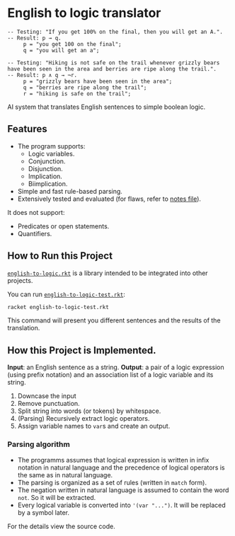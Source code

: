 # English to logic translator

```plain
-- Testing: "If you get 100% on the final, then you will get an A.".
-- Result: p → q.
     p = "you get 100 on the final";
     q = "you will get an a";

-- Testing: "Hiking is not safe on the trail whenever grizzly bears have been seen in the area and berries are ripe along the trail.".
-- Result: p ∧ q → ¬r.
     p = "grizzly bears have been seen in the area";
     q = "berries are ripe along the trail";
     r = "hiking is safe on the trail";
```

AI system that translates English sentences to simple boolean logic. 

## Features

- The program supports:
  - Logic variables.
  - Conjunction.
  - Disjunction.
  - Implication.
  - Biimplication.
- Simple and fast rule-based parsing.
- Extensively tested and evaluated (for flaws, refer to [notes file](notes.txt)).

It does not support:
- Predicates or open statements.
- Quantifiers.

## How to Run this Project

[`english-to-logic.rkt`](english-to-logic.rkt) is a library intended to be integrated into other projects.

You can run [`english-to-logic-test.rkt`](english-to-logic-test.rkt):

```sh
racket english-to-logic-test.rkt
```

This command will present you different sentences and the results of the translation.

## How this Project is Implemented.

**Input**: an English sentence as a string.
**Output**: a pair of a logic expression (using prefix notation) and an association list of a logic variable and its string.

1. Downcase the input
2. Remove punctuation.
3. Split string into words (or tokens) by whitespace.
4. (Parsing) Recursively extract logic operators.
5. Assign variable names to `var`s and create an output.

### Parsing algorithm

- The programms assumes that logical expression is written in infix notation in natural language and the precedence of logical operators is the same as in natural language.
- The parsing is organized as a set of rules (written in `match` form).
- The negation written in natural language is assumed to contain the word `not`. So it will be extracted.
- Every logical variable is converted into `'(var "...")`. It will be replaced by a symbol later.

For the details view the source code.
